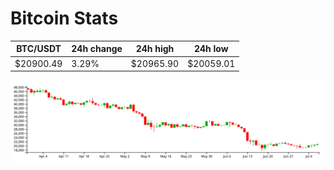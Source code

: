 # Bitcoin Stats

BTC/USDT|24h change|24h high|24h low|
|---|---|---|---|
|$20900.49|3.29%|$20965.90|$20059.01|

<img src="./chart.svg">

